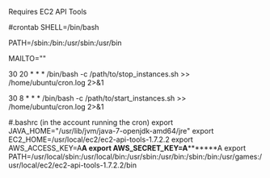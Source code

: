 Requires EC2 API Tools


#crontab
SHELL=/bin/bash

PATH=/sbin:/bin:/usr/sbin:/usr/bin

MAILTO="<email>"

30 20 * * * /bin/bash -c /path/to/stop_instances.sh >> /home/ubuntu/cron.log 2>&1

30 8 * * * /bin/bash -c /path/to/start_instances.sh >> /home/ubuntu/cron.log 2>&1


#.bashrc (in the account running the cron)
export JAVA_HOME="/usr/lib/jvm/java-7-openjdk-amd64/jre"
export EC2_HOME=/usr/local/ec2/ec2-api-tools-1.7.2.2
export AWS_ACCESS_KEY=A**************A
export AWS_SECRET_KEY=A*********************A
export PATH=/usr/local/sbin:/usr/local/bin:/usr/sbin:/usr/bin:/sbin:/bin:/usr/games:/usr/local/ec2/ec2-api-tools-1.7.2.2/bin
